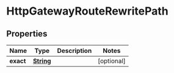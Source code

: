 

# HttpGatewayRouteRewritePath


## Properties

| Name | Type | Description | Notes |
|------------ | ------------- | ------------- | -------------|
|**exact** | [**String**](String.md) |  |  [optional] |



